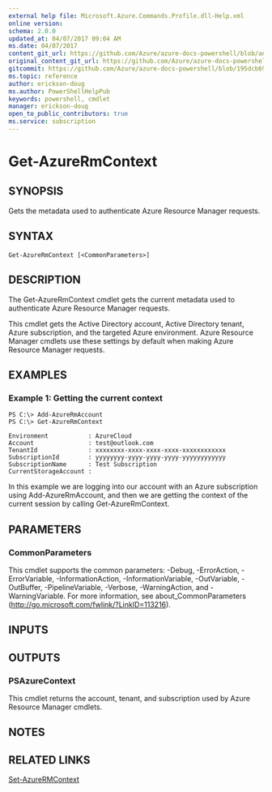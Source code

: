 ```yaml
---
external help file: Microsoft.Azure.Commands.Profile.dll-Help.xml
online version:
schema: 2.0.0
updated_at: 04/07/2017 09:04 AM
ms.date: 04/07/2017
content_git_url: https://github.com/Azure/azure-docs-powershell/blob/anne2017/azureps-cmdlets-docs/ResourceManager/AzureRM.Profile/v2.8.0/Get-AzureRmContext.md
original_content_git_url: https://github.com/Azure/azure-docs-powershell/blob/anne2017/azureps-cmdlets-docs/ResourceManager/AzureRM.Profile/v2.8.0/Get-AzureRmContext.md
gitcommit: https://github.com/Azure/azure-docs-powershell/blob/195dcb690a30a5f2c0ecd5606483862547ef544a
ms.topic: reference
author: erickson-doug
ms.author: PowerShellHelpPub
keywords: powershell, cmdlet
manager: erickson-doug
open_to_public_contributors: true
ms.service: subscription
---
```


# Get-AzureRmContext

## SYNOPSIS
Gets the metadata used to authenticate Azure Resource Manager requests.

## SYNTAX

```
Get-AzureRmContext [<CommonParameters>]
```

## DESCRIPTION
The Get-AzureRmContext cmdlet gets the current metadata used to authenticate Azure Resource Manager requests.

This cmdlet gets the Active Directory account, Active Directory tenant, Azure subscription, and the targeted Azure environment.
Azure Resource Manager cmdlets use these settings by default when making Azure Resource Manager requests.

## EXAMPLES

### Example 1: Getting the current context
```
PS C:\> Add-AzureRmAccount
PS C:\> Get-AzureRmContext

Environment           : AzureCloud
Account               : test@outlook.com
TenantId              : xxxxxxxx-xxxx-xxxx-xxxx-xxxxxxxxxxxx
SubscriptionId        : yyyyyyyy-yyyy-yyyy-yyyy-yyyyyyyyyyyy
SubscriptionName      : Test Subscription
CurrentStorageAccount :
```

In this example we are logging into our account with an Azure subscription using Add-AzureRmAccount, and then we are getting the context of the current session by calling Get-AzureRmContext.

## PARAMETERS

### CommonParameters
This cmdlet supports the common parameters: -Debug, -ErrorAction, -ErrorVariable, -InformationAction, -InformationVariable, -OutVariable, -OutBuffer, -PipelineVariable, -Verbose, -WarningAction, and -WarningVariable. For more information, see about_CommonParameters (http://go.microsoft.com/fwlink/?LinkID=113216).

## INPUTS

## OUTPUTS

### PSAzureContext
This cmdlet returns the account, tenant, and subscription used by Azure Resource Manager cmdlets.

## NOTES

## RELATED LINKS

[Set-AzureRMContext]()

